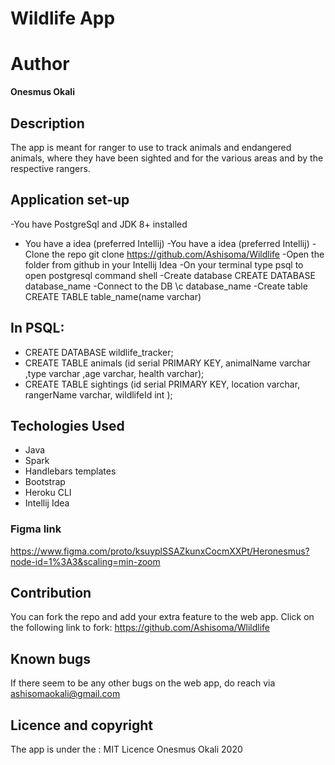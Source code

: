 # Wildlife App
# Author
**Onesmus Okali**

## Description
The app is meant for ranger to use to track animals and endangered animals, where they have been sighted and for the various areas and by the respective rangers.

## Application set-up

-You have PostgreSql and JDK 8+ installed
- You have a idea (preferred Intellij)
-You have a idea (preferred Intellij)
-Clone the repo git clone https://github.com/Ashisoma/Wildlife
-Open the folder from github in your Intellij Idea 
-On your terminal type psql to open postgresql command shell
-Create database CREATE DATABASE database_name
-Connect to the DB \c database_name
-Create table CREATE TABLE table_name(name varchar)

## In PSQL:
 - CREATE DATABASE wildlife_tracker;
 - CREATE TABLE animals (id serial PRIMARY KEY, animalName varchar ,type varchar ,age varchar, health varchar);
 - CREATE TABLE sightings (id serial PRIMARY KEY, location varchar, rangerName varchar, wildlifeId int );
## Techologies Used
- Java
- Spark
- Handlebars templates
- Bootstrap
- Heroku CLI
- Intellij Idea

### Figma link
https://www.figma.com/proto/ksuyplSSAZkunxCocmXXPt/Heronesmus?node-id=1%3A3&scaling=min-zoom

## Contribution
You can fork the repo and add your extra feature to the web app. Click on the following link to fork: https://github.com/Ashisoma/Wlildlife

## Known bugs
If there seem to be any other bugs on the web app, do reach via ashisomaokali@gmail.com

## Licence and copyright
The app is under the : MIT Licence Onesmus Okali 2020
